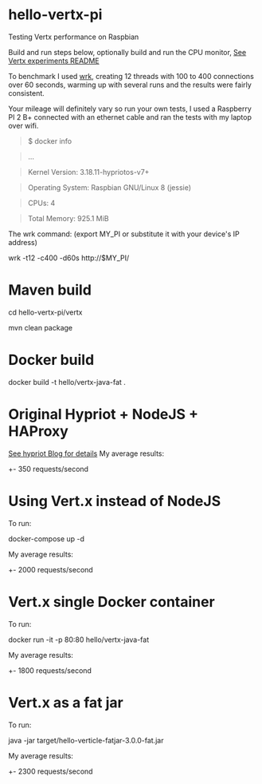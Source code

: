 # hello-vertx-pi
Testing Vertx performance on Raspbian

Build and run steps below, optionally build and run the CPU monitor, [See Vertx experiments README](vert-x3-experiments-rpi-cpuload/README.md)

To benchmark I used [wrk](https://github.com/wg/wrk), creating 12 threads with 100 to 400 connections over 60 seconds, warming up with several runs and the results were fairly consistent.

Your mileage will definitely vary so run your own tests, I used a Raspberry PI 2 B+ connected with an ethernet cable
and ran the tests with my laptop over wifi.

> $ docker info

> ...

> Kernel Version: 3.18.11-hypriotos-v7+

> Operating System: Raspbian GNU/Linux 8 (jessie)

> CPUs: 4

> Total Memory: 925.1 MiB


The wrk command: (export MY_PI or substitute it with your device's IP address)


wrk -t12 -c400 -d60s http://$MY_PI/


# Maven build
cd hello-vertx-pi/vertx

mvn clean package

# Docker build
docker build -t hello/vertx-java-fat .

# Original Hypriot + NodeJS + HAProxy
[See hypriot Blog for details](http://blog.hypriot.com/post/docker-compose-nodejs-haproxy/)
My average results:

+- 350 requests/second

# Using Vert.x instead of NodeJS
To run:

docker-compose up -d

My average results:

+- 2000 requests/second

# Vert.x single Docker container
To run:

docker run -it -p 80:80 hello/vertx-java-fat

My average results:

+- 1800 requests/second

# Vert.x as a fat jar

To run:

java -jar target/hello-verticle-fatjar-3.0.0-fat.jar

My average results:

+- 2300 requests/second

